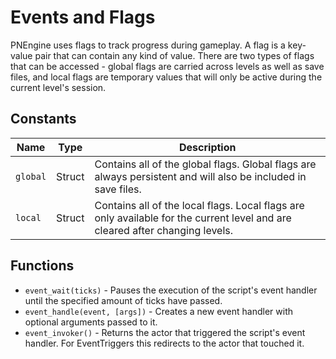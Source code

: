 # Events and Flags

PNEngine uses flags to track progress during gameplay. A flag is a key-value
pair that can contain any kind of value. There are two types of flags that can
be accessed - global flags are carried across levels as well as save files, and
local flags are temporary values that will only be active during the current
level's session.

## Constants

| Name     | Type   | Description |
| -------- | ------ | ----------- |
| `global` | Struct | Contains all of the global flags. Global flags are always persistent and will also be included in save files. |
| `local`  | Struct | Contains all of the local flags. Local flags are only available for the current level and are cleared after changing levels. |

## Functions

- `event_wait(ticks)` - Pauses the execution of the script's event handler until the specified amount of ticks have passed.
- `event_handle(event, [args])` - Creates a new event handler with optional arguments passed to it.
- `event_invoker()` - Returns the actor that triggered the script's event handler. For EventTriggers this redirects to the actor that touched it.